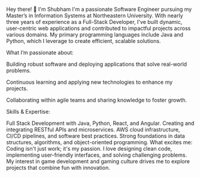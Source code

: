 Hey there! 👋 I'm Shubham
I'm a passionate Software Engineer pursuing my Master’s in Information Systems at Northeastern University. With nearly three years of experience as a Full-Stack Developer, I've built dynamic, user-centric web applications and contributed to impactful projects across various domains. My primary programming languages include Java and Python, which I leverage to create efficient, scalable solutions.

What I’m passionate about:

Building robust software and deploying applications that solve real-world problems.

Continuous learning and applying new technologies to enhance my projects.

Collaborating within agile teams and sharing knowledge to foster growth.

Skills & Expertise:

Full Stack Development with Java, Python, React, and Angular.
Creating and integrating RESTful APIs and microservices.
AWS cloud infrastructure, CI/CD pipelines, and software best practices.
Strong foundations in data structures, algorithms, and object-oriented programming.
What excites me: Coding isn't just work; it's my passion. I love designing clean code, implementing user-friendly interfaces, and solving challenging problems. My interest in game development and gaming culture drives me to explore projects that combine fun with innovation.
